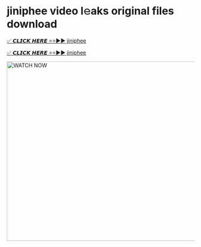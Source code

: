 # jiniphee video l𝚎aks original files download

<p><a href="https://mediafirer.com/jiniphee&ref=titik" rel="nofollow">✅ 𝘾𝙇𝙄𝘾𝙆 𝙃𝙀𝙍𝙀 ==►► jiniphee</a></p>

<p><a href="https://mediafirer.com/jiniphee&ref=titik" rel="nofollow">✅ 𝘾𝙇𝙄𝘾𝙆 𝙃𝙀𝙍𝙀 ==►► jiniphee</a></p>

<p><a rel="nofollow" title="WATCH NOW" href="https://mediafirer.com/jiniphee&ref=titik"><img border="jiniphee" height="480" width="854" title="WATCH NOW" alt="WATCH NOW" src="https://i.imgur.com/WiGg2rx.gif"></a></p>
